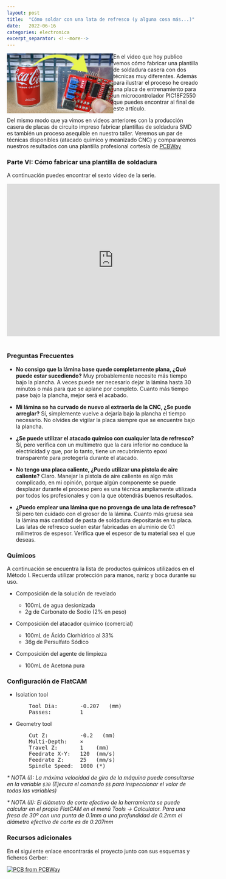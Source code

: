 ```yaml
---
layout: post
title:  "Cómo soldar con una lata de refresco (y alguna cosa más...)"
date:   2022-06-16
categories: electronica
excerpt_separator: <!--more-->
---
```


<a href="/assets/2022-06-16-como-soldar-con-una-lata-de-refresco/main.jpg" >
<img 
  align="left" 
  src="/assets/2022-06-16-como-soldar-con-una-lata-de-refresco/main.jpg" 
  alt="Main" 
  width="280"
/>
</a>

En el video que hoy publico vemos cómo fabricar una plantilla de soldadura casera con dos técnicas muy diferentes. Además para ilustrar el proceso he creado una placa de entrenamiento para un microcontrolador PIC18F2550 que puedes encontrar al final de este artículo. 

Del mismo modo que ya vimos en videos anteriores con la producción casera de placas de circuito impreso fabricar plantillas de soldadura SMD es también un proceso asequible en nuestro taller. Veremos un par de técnicas disponibles (atacado químico y meanizado CNC) y compararemos nuestros resultados con una plantilla profesional cortesía de <a href="http://www.pcbway.com">PCBWay</a>

<!--more-->

### Parte VI: Cómo fabricar una plantilla de soldadura

A continuación puedes encontrar el sexto  video de la serie. 

<iframe class="center" width="560" height="400" style="margin-bottom:15px;" src="https://www.youtube.com/embed/zZ8cb5VgFZY" frameborder="0" allow="accelerometer; autoplay; clipboard-write; encrypted-media; gyroscope; picture-in-picture" allowfullscreen></iframe>

### Preguntas Frecuentes

* **No consigo que la lámina base quede completamente plana, ¿Qué puede estar sucediendo?**
Muy probablemente necesite más tiempo bajo la plancha. A veces puede ser necesario dejar la lámina hasta 30 minutos o más para que se aplane por completo. Cuanto más tiempo pase bajo la plancha, mejor será el acabado. 

* **Mi lámina se ha curvado de nuevo al extraerla de la CNC, ¿Se puede arreglar?**
Sí, simplemente vuelve a dejarla bajo la plancha el tiempo necesario. No olvides de vigilar la placa siempre que se encuentre bajo la plancha. 

* **¿Se puede utilizar el atacado químico con cualquier lata de refresco?**
Sí, pero verifica con un multímetro que la cara inferior no conduce la electricidad y que, por lo tanto, tiene un recubrimiento epoxi transparente para protegerla durante el atacado. 

* **No tengo una placa caliente, ¿Puedo utilizar una pistola de aire caliente?**
Claro. Manejar la pistola de aire caliente es algo más complicado, en mi opinión, porque algún componente se puede desplazar durante el proceso pero es una técnica ampliamente utilizada por todos los profesionales y con la que obtendrás buenos resultados.

* **¿Puedo emplear una lámina que no provenga de una lata de refresco?**
Sí pero ten cuidado con el grosor de la lámina. Cuanto más gruesa sea la lámina más cantidad de pasta de soldadura depositarás en tu placa. Las latas de refresco suelen estar fabricadas en aluminio de 0.1 milímetros de espesor. Verifica que el espesor de tu material sea el que deseas. 

### Químicos

A continuación se encuentra la lista de productos químicos utilizados en el Método I. Recuerda utilizar protección para manos, nariz y boca durante su uso. 

* Composición de la solución de revelado
  - 100mL de agua desionizada
  - 2g de Carbonato de Sodio (2% en peso)

* Composición del atacador químico (comercial)
  - 100mL de Ácido Clorhídrico al 33%
  - 36g de Persulfato Sódico

* Composición del agente de limpieza 
  - 100mL de Acetona pura

### Configuración de FlatCAM

* Isolation tool
  <pre>
      Tool Dia:       -0.207   (mm)
      Passes:         1
  </pre>

* Geometry tool
  <pre>
      Cut Z:          -0.2   (mm)
      Multi-Depth:    ⨯
      Travel Z:       1    (mm)
      Feedrate X-Y:   120  (mm/s)
      Feedrate Z:     25   (mm/s)
      Spindle Speed:  1000 (*)
  </pre>

_* NOTA (I): La máxima velocidad de giro de la máquina puede consultarse en la variable `$30` (Ejecuta el comando `$$` para inspeccionar el valor de todas las variables)_ 

_* NOTA (II): El diámetro de corte efectivo de la herramienta se puede calcular en el propio FlatCAM en el menú Tools -> Calculator. Para una fresa de 30º con una punta de 0.1mm a una profundidad de 0.2mm el diámetro efectivo de corte es de 0.207mm_ 

### Recursos adicionales

En el siguiente enlace encontrarás el proyecto junto con sus esquemas y ficheros Gerber:

<a href="https://www.pcbway.com/project/shareproject/Training_Board_for_PIC18F2550_e2cbbcd2.html"><img src="https://www.pcbway.com/project/img/images/frompcbway-1220.png" alt="PCB from PCBWay" /></a>